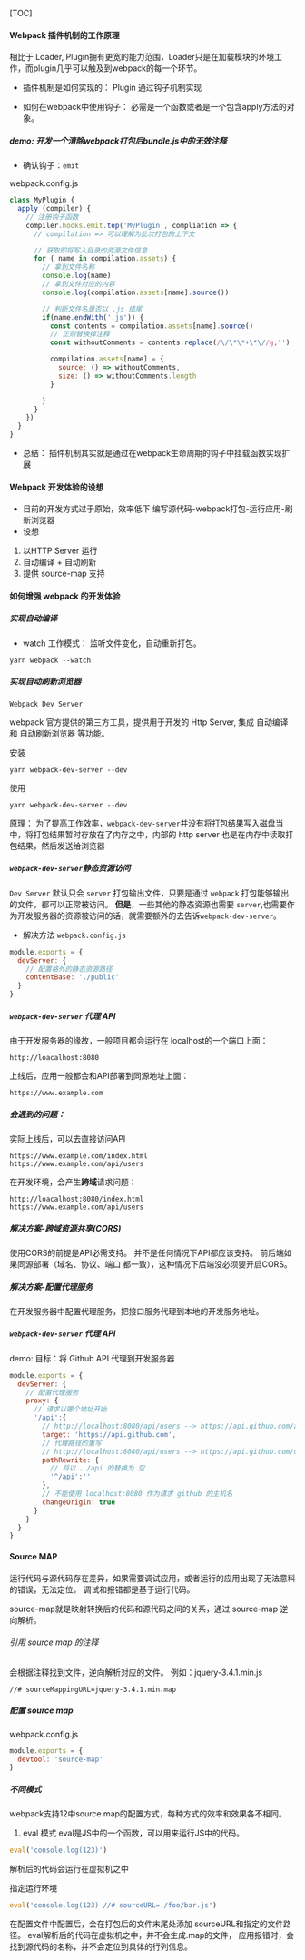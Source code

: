 <!--
 * @Date: 2021-08-07 11:43:18
 * @LastEditors: chuhongguang
-->
[TOC]

#### Webpack 插件机制的工作原理
相比于 Loader, Plugin拥有更宽的能力范围，Loader只是在加载模块的环境工作，而plugin几乎可以触及到webpack的每一个环节。

- 插件机制是如何实现的：
Plugin 通过钩子机制实现

- 如何在webpack中使用钩子：
必需是一个函数或者是一个包含apply方法的对象。

##### demo: 开发一个清除webpack打包后bundle.js中的无效注释
- 确认钩子：`emit`

webpack.config.js
```js
class MyPlugin {
  apply (compiler) {
    // 注册钩子函数
    compiler.hooks.emit.top('MyPlugin', compliation => {
      // compilation => 可以理解为此次打包的上下文

      // 获取即将写入目录的资源文件信息
      for ( name in compilation.assets) {
        // 拿到文件名称
        console.log(name)
        // 拿到文件对应的内容
        console.log(compilation.assets[name].source())

        // 判断文件名是否以 .js 结尾
        if(name.endWith('.js')) {
          const contents = compilation.assets[name].source()
          // 正则替换掉注释
          const withoutComments = contents.replace(/\/\*\*+\*\//g,'')

          compilation.assets[name] = {
            source: () => withoutComments,
            size: () => withoutComments.length
          }

        }
      }
    })
  }
}
```
- 总结：
插件机制其实就是通过在webpack生命周期的钩子中挂载函数实现扩展

#### Webpack 开发体验的设想
- 目前的开发方式过于原始，效率低下
编写源代码-webpack打包-运行应用-刷新浏览器
- 设想
1. 以HTTP Server 运行
2. 自动编译 + 自动刷新
3. 提供 source-map 支持

#### 如何增强 webpack 的开发体验
##### 实现自动编译
- watch 工作模式：
监听文件变化，自动重新打包。
```
yarn webpack --watch
```
##### 实现自动刷新浏览器
`Webpack Dev Server`

webpack 官方提供的第三方工具，提供用于开发的 Http Server, 集成 自动编译 和 自动刷新浏览器 等功能。

安装
```
yarn webpack-dev-server --dev
```
使用
```
yarn webpack-dev-server --dev
```
原理：
为了提高工作效率，`webpack-dev-server`并没有将打包结果写入磁盘当中，将打包结果暂时存放在了内存之中，内部的 http server 也是在内存中读取打包结果，然后发送给浏览器

##### `webpack-dev-server`静态资源访问
`Dev Server` 默认只会 `server` 打包输出文件，只要是通过 `webpack` 打包能够输出的文件，都可以正常被访问。
**但是**，一些其他的静态资源也需要 `server`,也需要作为开发服务器的资源被访问的话，就需要额外的去告诉`webpack-dev-server`。
- 解决方法
`webpack.config.js`
```js
module.exports = {
  devServer: {
    // 配置格外的静态资源路径
    contentBase: './public'
  }
}
```

##### `webpack-dev-server` 代理 API
由于开发服务器的缘故，一般项目都会运行在 localhost的一个端口上面：
```
http://loacalhost:8080
```
上线后，应用一般都会和API部署到同源地址上面：
```
https://www.example.com
```
##### 会遇到的问题：
实际上线后，可以去直接访问API
```
https://www.example.com/index.html
https://www.example.com/api/users
```
在开发环境，会产生**跨域**请求问题：
```
http://loacalhost:8080/index.html
https://www.example.com/api/users
```
##### 解决方案-跨域资源共享(CORS)
使用CORS的前提是API必需支持。
并不是任何情况下API都应该支持。
前后端如果同源部署（域名、协议、端口 都一致），这种情况下后端没必须要开启CORS。

##### 解决方案-配置代理服务
在开发服务器中配置代理服务，把接口服务代理到本地的开发服务地址。
##### `webpack-dev-server` 代理 API
demo:
目标：将 Github API 代理到开发服务器
```js
module.exports = {
  devServer: {
    // 配置代理服务
    proxy: {
      // 请求以哪个地址开始
      '/api':{
        // http://localhost:8080/api/users --> https://api.github.com/api/users
        target: 'https://api.github.com',
        // 代理路径的重写
        // http://localhost:8080/api/users --> https://api.github.com/users
        pathRewrite: {
          // 将以 、/api 的替换为 空
          '^/api':''
        },
        // 不能使用 localhost:8080 作为请求 github 的主机名
        changeOrigin: true
      }
    }
  }
}
```

#### Source MAP
运行代码与源代码存在差异，如果需要调试应用，或者运行的应用出现了无法意料的错误，无法定位。
调试和报错都是基于运行代码。

source-map就是映射转换后的代码和源代码之间的关系，通过 source-map 逆向解析。

###### 引用 source map 的注释
会根据注释找到文件，逆向解析对应的文件。
例如：jquery-3.4.1.min.js
```
//# sourceMappingURL=jquery-3.4.1.min.map
```
##### 配置 source map
webpack.config.js
```js
module.exports = {
  devtool: 'source-map'
}
```
##### 不同模式
webpack支持12中source map的配置方式，每种方式的效率和效果各不相同。
1. eval 模式
eval是JS中的一个函数，可以用来运行JS中的代码。
```js
eval('console.log(123)')
```
解析后的代码会运行在虚拟机之中

指定运行环境
```js
eval('console.log(123) //# sourceURL=./foo/bar.js')
```
在配置文件中配置后，会在打包后的文件末尾处添加 sourceURL和指定的文件路径。
eval解析后的代码在虚拟机之中，并不会生成.map的文件，
应用报错时，会找到源代码的名称，并不会定位到具体的行列信息。
